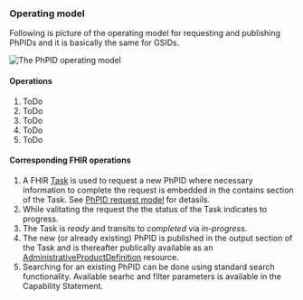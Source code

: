 ### Operating model

Following is picture of the operating model for requesting and publishing PhPIDs and it is basically the same for GSIDs. 

<img src="OperatingModel.png" alt="The PhPID operating model"/>
<br clear="all"/>

#### Operations
1. ToDo 
2. ToDo 
3. ToDo 
4. ToDo 
5. ToDo 

#### Corresponding FHIR operations 
1. A FHIR [Task](StructureDefinition-Task-who-php-phpid.html) is used to request a new PhPID where necessary information to complete the request is embedded in the contains section of the Task. See [PhPID request model](phpIdRequest.html) for detasils.  
2. While valitating the request the the status of the Task indicates to progress.  
3. The Task is _ready_ and transits to _completed_ via _in-progress_. 
4. The new (or already existing) PhPID is published in the output section of the Task and is thereafter publically available as an [AdministrativeProductDefinition](StructureDefinition-AdministrableProductDefinition-who-php.html) resource.
5. Searching for an existing PhPID can be done using standard search functionality. Available searhc and filter parameters is available in the Capability Statement.